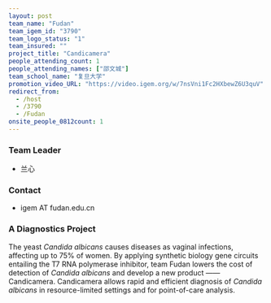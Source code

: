 ```yaml
---
layout: post
team_name: "Fudan"
team_igem_id: "3790"
team_logo_status: "1"
team_insured: ""
project_title: "Candicamera"
people_attending_count: 1
people_attending_names: ["邵文城"]
team_school_name: "复旦大学"
promotion_video_URL: "https://video.igem.org/w/7nsVni1Fc2HXbewZ6U3quV"
redirect_from:
  - /host
  - /3790
  - /Fudan
onsite_people_0812count: 1
---
```



### Team Leader
* 兰心

### Contact
* igem AT fudan.edu.cn

### A Diagnostics Project

The yeast *Candida albicans* causes diseases as vaginal infections, affecting up to 75% of women. By applying synthetic biology gene circuits entailing the T7 RNA polymerase inhibitor, team Fudan lowers the cost of detection of *Candida albicans* and develop a new product —— Candicamera. Candicamera allows rapid and efficient diagnosis of *Candida albicans* in resource-limited settings and for point-of-care analysis.
